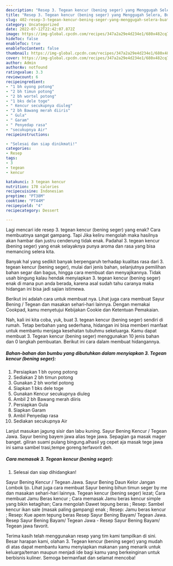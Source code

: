 ```yaml
---
description: "Resep 3. Tegean kencur (bening seger) yang Menggugah Selera, Buat Buka Puasa Bisa Manjain Lidah"
title: "Resep 3. Tegean kencur (bening seger) yang Menggugah Selera, Buat Buka Puasa Bisa Manjain Lidah"
slug: 402-resep-3-tegean-kencur-bening-seger-yang-menggugah-selera-buat-buka-puasa-bisa-manjain-lidah
category: Uncategorized
date: 2022-07-12T22:42:07.872Z
image: https://img-global.cpcdn.com/recipes/347a2a29e4d234e1/680x482cq70/3-tegean-kencur-bening-seger-foto-resep-utama.jpg
hideToc: false
enableToc: true
enableTocContent: false
thumbnail: https://img-global.cpcdn.com/recipes/347a2a29e4d234e1/680x482cq70/3-tegean-kencur-bening-seger-foto-resep-utama.jpg
cover: https://img-global.cpcdn.com/recipes/347a2a29e4d234e1/680x482cq70/3-tegean-kencur-bening-seger-foto-resep-utama.jpg
author: Admin
authorAv: notfound
ratingvalue: 3.3
reviewcount: 6
recipeingredient:
- "1 bh oyong potong"
- "2 bh timun potong"
- "2 bh wortel potong"
- "1 bks dele toge"
- " Kencur secukupnya diuleg"
- "2 bh Bawang merah diiris"
- " Gula"
- " Garam"
- " Penyedap rasa"
- "secukupnya Air"
recipeinstructions:

- "Selesai dan siap dinikmati!"
categories:
- Resep
tags:
- 3
- tegean
- kencur

katakunci: 3 tegean kencur 
nutrition: 178 calories
recipecuisine: Indonesian
preptime: "PT38M"
cooktime: "PT44M"
recipeyield: "4"
recipecategory: Dessert

---
```



Lagi mencari ide resep 3. tegean kencur (bening seger) yang enak? Cara membuatnya sangat gampang. Tapi Jika keliru mengolah maka hasilnya akan hambar dan justru cenderung tidak enak. Padahal 3. tegean kencur (bening seger) yang enak selayaknya punya aroma dan rasa yang bisa memancing selera kita.


Banyak hal yang sedikit banyak berpengaruh terhadap kualitas rasa dari 3. tegean kencur (bening seger), mulai dari jenis bahan, selanjutnya pemilihan bahan segar dan bagus, hingga cara membuat dan menyajikannya. Tidak usah bingung kalau hendak menyiapkan 3. tegean kencur (bening seger) enak di mana pun anda berada, karena asal sudah tahu caranya maka hidangan ini bisa jadi sajian istimewa.

Berikut ini adalah cara untuk membuat nya. Lihat juga cara membuat Sayur Bening / Tegean dan masakan sehari-hari lainnya. Dengan memakai Cookpad, kamu menyetujui Kebijakan Cookie dan Ketentuan Pemakaian.


Nah, kali ini kita coba, yuk, buat 3. tegean kencur (bening seger) sendiri di rumah. Tetap berbahan yang sederhana, hidangan ini bisa memberi manfaat untuk membantu menjaga kesehatan tubuhmu sekeluarga. Kamu dapat membuat 3. Tegean kencur (bening seger) menggunakan 10 jenis bahan dan 0 langkah pembuatan. Berikut ini cara dalam membuat hidangannya.

<!--inarticleads1-->

##### Bahan-bahan dan bumbu yang dibutuhkan dalam menyiapkan 3. Tegean kencur (bening seger):

1. Persiapkan 1 bh oyong potong
1. Sediakan 2 bh timun potong
1. Gunakan 2 bh wortel potong
1. Siapkan 1 bks dele toge
1. Gunakan  Kencur secukupnya diuleg
1. Ambil 2 bh Bawang merah diiris
1. Persiapkan  Gula
1. Siapkan  Garam
1. Ambil  Penyedap rasa
1. Sediakan secukupnya Air


Lanjut masukan jagung sisir dan labu kuning. Sayur Bening Kencur / Tegean Jawa. Sayur bening bayem jawa alias tege jawa. Sepagian ga masak mager banget. giliran suami pulang bingung.alhasil yg cepet aja masak tege jawa ini sama sambel trasi,tempe goreng.terfavorit deh. 

<!--inarticleads2-->

##### Cara memasak 3. Tegean kencur (bening seger):


1. Selesai dan siap dihidangkan!

Sayur Bening Kencur / Tegean Jawa. Sayur Bening Daun Kelor Jangan Lombok Ijo. Lihat juga cara membuat Sayur bening bihun timun seger by me dan masakan sehari-hari lainnya. Tegean kencur (bening seger) lezat; Cara membuat Jamu Beras kencur ; Cara memasak Jamu beras kencur simple yang bikin ketagihan; Cara mengolah Dawet tepung beras ; Resep: Sambel kencur ikan sale (masak paling gampang) enak ; Resep: Jamu beras kencur ; Resep: Kue apem tepung beras Resep Sayur Bening Bayam/ Tegean Jawa. Resep Sayur Bening Bayam/ Tegean Jawa - Resep Sayur Bening Bayam/ Tegean jawa favorit. 

Terima kasih telah menggunakan resep yang tim kami tampilkan di sini. Besar harapan kami, olahan 3. Tegean kencur (bening seger) yang mudah di atas dapat membantu kamu menyiapkan makanan yang menarik untuk keluarga/teman maupun menjadi ide bagi kamu yang berkeinginan untuk berbisnis kuliner. Semoga bermanfaat dan selamat mencoba!
